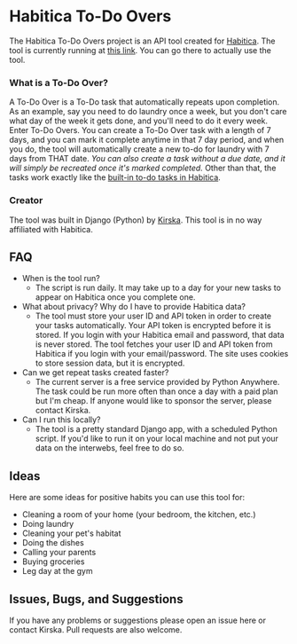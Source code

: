 # Habitica To-Do Overs
The Habitica To-Do Overs project is an API tool created for [Habitica](https://habitica.com).
The tool is currently running at [this link](https://kirska.pythonanywhere.com). You can go there to actually use the tool.
### What is a To-Do Over?
A To-Do Over is a To-Do task that automatically repeats upon completion.
As an example, say you need to do laundry once a week, but you don't care what day of the week it gets done, and you'll need to do it every week. 
Enter To-Do Overs. 
You can create a To-Do Over task with a length of 7 days, and you can mark it complete anytime in that 7 day period, and when you do, the tool will automatically create a new to-do for laundry with 7 days from THAT date.
*You can also create a task without a due date, and it will simply be recreated once it's marked completed.*
Other than that, the tasks work exactly like the [built-in to-do tasks in Habitica](https://habitica.wikia.com/wiki/To-Dos).
### Creator
The tool was built in Django (Python) by [Kirska](https://github.com/Kirska). This tool is in no way affiliated with Habitica.
## FAQ
* When is the tool run?
    * The script is run daily. It may take up to a day for your new tasks to appear on Habitica once you complete one.
* What about privacy? Why do I have to provide Habitica data?
    * The tool must store your user ID and API token in order to create your tasks automatically. Your API token is encrypted before it is stored. If you login with your Habitica email and password, that data is never stored. The tool fetches your user ID and API token from Habitica if you login with your email/password. The site uses cookies to store session data, but it is encrypted.
* Can we get repeat tasks created faster?
    * The current server is a free service provided by Python Anywhere. The task could be run more often than once a day with a paid plan but I'm cheap. If anyone would like to sponsor the server, please contact Kirska.
* Can I run this locally?
    * The tool is a pretty standard Django app, with a scheduled Python script. If you'd like to run it on your local machine and not put your data on the interwebs, feel free to do so.
## Ideas
Here are some ideas for positive habits you can use this tool for:
* Cleaning a room of your home (your bedroom, the kitchen, etc.)
* Doing laundry
* Cleaning your pet's habitat
* Doing the dishes
* Calling your parents
* Buying groceries
* Leg day at the gym
## Issues, Bugs, and Suggestions
If you have any problems or suggestions please open an issue here or contact Kirska. Pull requests are also welcome.
